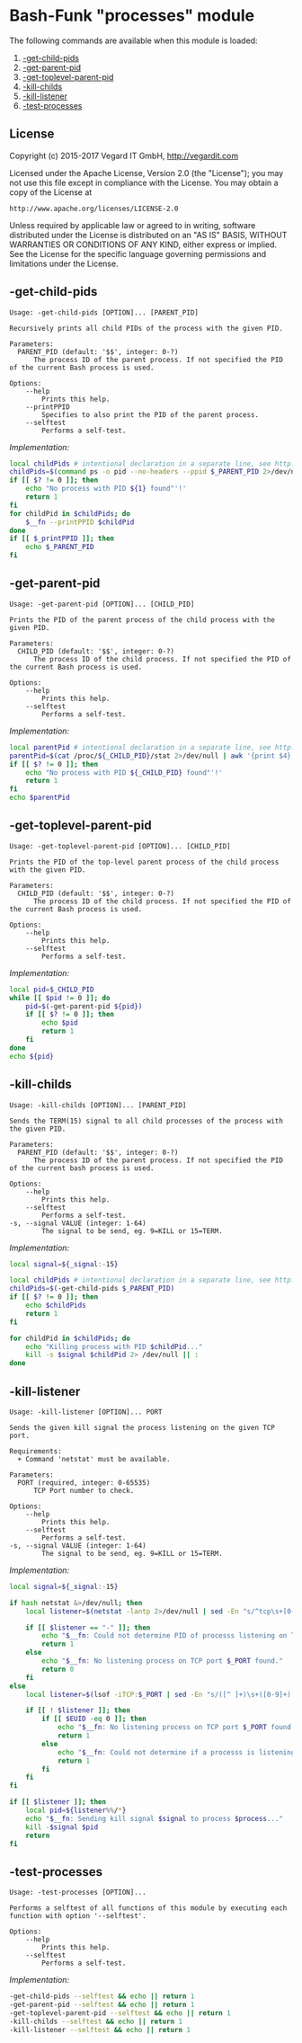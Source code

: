# Bash-Funk "processes" module

[//]: # (THIS FILE IS GENERATED BY BASH-FUNK GENERATOR)

The following commands are available when this module is loaded:

1. [-get-child-pids](#-get-child-pids)
1. [-get-parent-pid](#-get-parent-pid)
1. [-get-toplevel-parent-pid](#-get-toplevel-parent-pid)
1. [-kill-childs](#-kill-childs)
1. [-kill-listener](#-kill-listener)
1. [-test-processes](#-test-processes)


## <a name="license"></a>License

Copyright (c) 2015-2017 Vegard IT GmbH, http://vegardit.com

Licensed under the Apache License, Version 2.0 (the "License");
you may not use this file except in compliance with the License.
You may obtain a copy of the License at

    http://www.apache.org/licenses/LICENSE-2.0

Unless required by applicable law or agreed to in writing, software
distributed under the License is distributed on an "AS IS" BASIS,
WITHOUT WARRANTIES OR CONDITIONS OF ANY KIND, either express or implied.
See the License for the specific language governing permissions and
limitations under the License.


## <a name="-get-child-pids"></a>-get-child-pids

```
Usage: -get-child-pids [OPTION]... [PARENT_PID]

Recursively prints all child PIDs of the process with the given PID.

Parameters:
  PARENT_PID (default: '$$', integer: 0-?)
      The process ID of the parent process. If not specified the PID of the current Bash process is used.

Options:
    --help 
        Prints this help.
    --printPPID 
        Specifies to also print the PID of the parent process.
    --selftest 
        Performs a self-test.
```

*Implementation:*
```bash
local childPids # intentional declaration in a separate line, see http://stackoverflow.com/a/42854176
childPids=$(command ps -o pid --no-headers --ppid $_PARENT_PID 2>/dev/null | sed -e 's!\s!!g'; exit ${PIPESTATUS[0]})
if [[ $? != 0 ]]; then
    echo "No process with PID ${1} found"'!'
    return 1
fi
for childPid in $childPids; do
    $__fn --printPPID $childPid
done
if [[ $_printPPID ]]; then
    echo $_PARENT_PID
fi
```


## <a name="-get-parent-pid"></a>-get-parent-pid

```
Usage: -get-parent-pid [OPTION]... [CHILD_PID]

Prints the PID of the parent process of the child process with the given PID.

Parameters:
  CHILD_PID (default: '$$', integer: 0-?)
      The process ID of the child process. If not specified the PID of the current Bash process is used.

Options:
    --help 
        Prints this help.
    --selftest 
        Performs a self-test.
```

*Implementation:*
```bash
local parentPid # intentional declaration in a separate line, see http://stackoverflow.com/a/42854176
parentPid=$(cat /proc/${_CHILD_PID}/stat 2>/dev/null | awk '{print $4}'; exit ${PIPESTATUS[0]})
if [[ $? != 0 ]]; then
    echo "No process with PID ${_CHILD_PID} found"'!'
    return 1
fi
echo $parentPid
```


## <a name="-get-toplevel-parent-pid"></a>-get-toplevel-parent-pid

```
Usage: -get-toplevel-parent-pid [OPTION]... [CHILD_PID]

Prints the PID of the top-level parent process of the child process with the given PID.

Parameters:
  CHILD_PID (default: '$$', integer: 0-?)
      The process ID of the child process. If not specified the PID of the current Bash process is used.

Options:
    --help 
        Prints this help.
    --selftest 
        Performs a self-test.
```

*Implementation:*
```bash
local pid=$_CHILD_PID
while [[ $pid != 0 ]]; do
    pid=$(-get-parent-pid ${pid})
    if [[ $? != 0 ]]; then
        echo $pid
        return 1
    fi
done
echo ${pid}
```


## <a name="-kill-childs"></a>-kill-childs

```
Usage: -kill-childs [OPTION]... [PARENT_PID]

Sends the TERM(15) signal to all child processes of the process with the given PID.

Parameters:
  PARENT_PID (default: '$$', integer: 0-?)
      The process ID of the parent process. If not specified the PID of the current bash process is used.

Options:
    --help 
        Prints this help.
    --selftest 
        Performs a self-test.
-s, --signal VALUE (integer: 1-64)
        The signal to be send, eg. 9=KILL or 15=TERM.
```

*Implementation:*
```bash
local signal=${_signal:-15}

local childPids # intentional declaration in a separate line, see http://stackoverflow.com/a/42854176
childPids=$(-get-child-pids $_PARENT_PID)
if [[ $? != 0 ]]; then
    echo $childPids
    return 1
fi

for childPid in $childPids; do
    echo "Killing process with PID $childPid..."
    kill -s $signal $childPid 2> /dev/null || :
done
```


## <a name="-kill-listener"></a>-kill-listener

```
Usage: -kill-listener [OPTION]... PORT

Sends the given kill signal the process listening on the given TCP port.

Requirements:
  + Command 'netstat' must be available.

Parameters:
  PORT (required, integer: 0-65535)
      TCP Port number to check.

Options:
    --help 
        Prints this help.
    --selftest 
        Performs a self-test.
-s, --signal VALUE (integer: 1-64)
        The signal to be send, eg. 9=KILL or 15=TERM.
```

*Implementation:*
```bash
local signal=${_signal:-15}

if hash netstat &>/dev/null; then
    local listener=$(netstat -lantp 2>/dev/null | sed -En "s/^tcp\s+[0-9]+\s+[0-9]+ .*:$_PORT .* (-|[0-9]+\/[^ ]*)\s+$/\1/p" | uniq || :)

    if [[ $listener == "-" ]]; then
        echo "$__fn: Could not determine PID of processs listening on TCP port $_PORT. Try using sudo."
        return 1
    else
        echo "$__fn: No listening process on TCP port $_PORT found."
        return 0
    fi
else
    local listener=$(lsof -iTCP:$_PORT | sed -En "s/([^ ]+)\s+([0-9]+).*\s+/\2\/\1/p" | uniq || :)

    if [[ ! $listener ]]; then
        if [[ $EUID -eq 0 ]]; then
            echo "$__fn: No listening process on TCP port $_PORT found."
            return 1
        else
            echo "$__fn: Could not determine if a processs is listening on TCP port $_PORT. Try using sudo."
            return 1
        fi
    fi
fi

if [[ $listener ]]; then
    local pid=${listener%%/*}
    echo "$__fn: Sending kill signal $signal to process $process..."
    kill -$signal $pid
    return
fi
```


## <a name="-test-processes"></a>-test-processes

```
Usage: -test-processes [OPTION]...

Performs a selftest of all functions of this module by executing each function with option '--selftest'.

Options:
    --help 
        Prints this help.
    --selftest 
        Performs a self-test.
```

*Implementation:*
```bash
-get-child-pids --selftest && echo || return 1
-get-parent-pid --selftest && echo || return 1
-get-toplevel-parent-pid --selftest && echo || return 1
-kill-childs --selftest && echo || return 1
-kill-listener --selftest && echo || return 1
```
